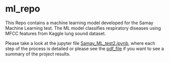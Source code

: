 # ml_repo
This Repo contains a machine learning model developed for the Samay Machine Learning test. 
The ML model classifies respiratory diseases using MFCC features from Kaggle lung sound dataset.

Please take a look at the jupyter file [Samay_ML_test2.ipynb](https://github.com/jdbj89/ml_repo/blob/main/Samay_ML_test2.ipynb), where each step of the process is detailed or please see the [pdf_file](https://github.com/jdbj89/ml_repo/blob/main/Samay_Test_Results_JoseBolanos.pdf) if you want to see a summary of the project results.

